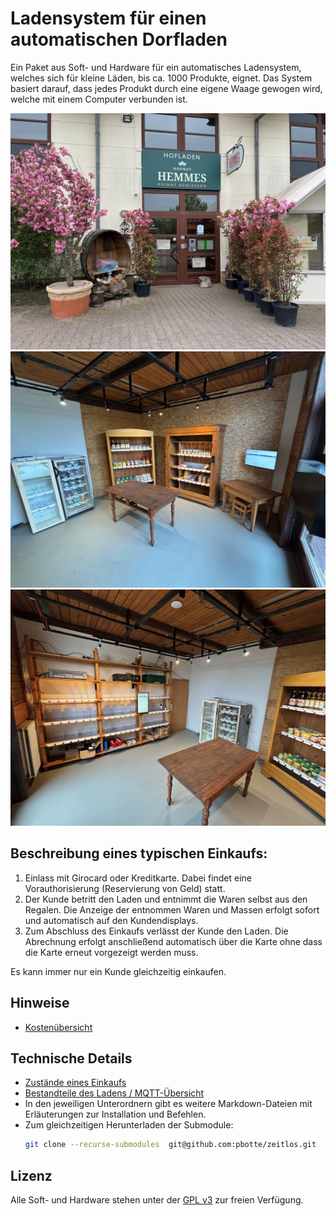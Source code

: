 # Ladensystem für einen automatischen Dorfladen

Ein Paket aus Soft- und Hardware für ein automatisches Ladensystem, welches sich für kleine Läden, bis ca. 1000 Produkte, eignet. Das System basiert darauf, dass jedes Produkt durch eine eigene Waage gewogen wird, welche mit einem Computer verbunden ist.

![](/Projektmaterial/Stand_20240409/3.jpeg)
![](/Projektmaterial/Stand_20240409/2.jpeg)
![](/Projektmaterial/Stand_20240409/1.jpeg)

## Beschreibung eines typischen Einkaufs:
1. Einlass mit Girocard oder Kreditkarte. Dabei findet eine Vorauthorisierung (Reservierung von Geld) statt.
2. Der Kunde betritt den Laden und entnimmt die Waren selbst aus den Regalen. Die Anzeige der entnommen Waren und Massen erfolgt sofort und automatisch auf den Kundendisplays.
3. Zum Abschluss des Einkaufs verlässt der Kunde den Laden. Die Abrechnung erfolgt anschließend automatisch über die Karte ohne dass die Karte erneut vorgezeigt werden muss.

Es kann immer nur ein Kunde gleichzeitig einkaufen.


## Hinweise
* [Kostenübersicht](kostenuebersicht.md)

## Technische Details 
* [Zustände eines Einkaufs](ablauf.md)
* [Bestandteile des Ladens / MQTT-Übersicht](MQTT_Overview.md)
* In den jeweiligen Unterordnern gibt es weitere Markdown-Dateien mit Erläuterungen zur Installation und Befehlen.
* Zum gleichzeitigen Herunterladen der Submodule: 
  ```bash
  git clone --recurse-submodules  git@github.com:pbotte/zeitlos.git
  ```

## Lizenz
Alle Soft- und Hardware stehen unter der [GPL v3](https://github.com/pbotte/zeitlos/blob/master/LICENSE) zur freien Verfügung.

